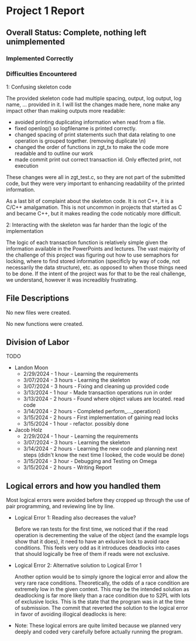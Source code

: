<!--
More information found on page 9 of project_description.pdf. https://github.com/lankm/uta-dbms/issues/5

Convert to pdf when finalized.
-->

# Project 1 Report

## Overall Status: Complete, nothing left unimplemented

### Implemented Correctly



### Difficulties Encountered

1: Confusing skeleton code

The provided skeleton code had multiple spacing, output, log output, log name, ... provided in it. I will list the changes made here, none make any impact other than making outputs more readable:

- avoided printing duplicating information when read from a file.
- fixed openlog() so logfilename is printed correctly.
- changed spacing of print statements such that data relating to one operation is grouped together. (removing duplicate \n)
- changed the order of functions in zgt_tx to make the code more readable and to outline our work
- made commit print out correct transaction id. Only effected print, not execution

These changes were all in zgt_test.c, so they are not part of the submitted code, but they were very important to enhancing readability of the printed information.

As a last bit of complaint about the skeleton code. It is not C++, it is a C/C++ amalgamation.
This is not uncommon in projects that started as C and became C++, but it makes reading the code noticably more difficult.

2: Interacting with the skeleton was far harder than the logic of the implementation

The logic of each transaction function is relatively simple given the information available in the PowerPoints and lectures.
The vast majority of the challenge of this project was figuring out how to use semaphors for locking, where to find stored information (specificly by way of code, not necessarily the data structure), etc. as opposed to when those things need to be done.
If the intent of the project was for that to be the real challenge, we understand, however it was increadibly frustrating.

## File Descriptions

No new files were created.

No new functions were created.

## Division of Labor

TODO

- Landon Moon
  - 2/29/2024 - 1 hour - Learning the requirements
  - 3/07/2024 - 3 hours - Learning the skeleton
  - 3/07/2024 - 3 hours - Fixing and cleaning up provided code
  - 3/13/2024 - 1 hour - Made transaction operations run in order
  - 3/13/2024 - 2 hours - Found where object values are located. read code
  - 3/14/2024 - 2 hours - Completed perform\_...\_operation()
  - 3/15/2024 - 2 hours - First implementation of gaining read locks
  - 3/15/2024 - 1 hour - refactor. possibly done
- Jacob Holz
  - 2/29/2024 - 1 hour - Learning the requirements
  - 3/07/2024 - 3 hours - Learning the skeleton
  - 3/14/2024 - 2 hours - Learning the new code and planning next steps (didn't know the next time I looked, the code would be done)
  - 3/15/2024 - 3 hour - Debugging and Testing on Omega
  - 3/15/2024 - 2 hours - Writing Report

## Logical errors and how you handled them

Most logical errors were avoided before they cropped up through the use of pair programming, and reviewing line by line.

- Logical Error 1: Reading also decreases the value?

  Before we ran tests for the first time, we noticed that if the read operation is decrementing the value of the object (and the example logs show that it does), it need to have an exlusive lock to avoid race conditions. This feels very odd as it introduces deadlocks into cases that should logically be free of them if reads were not exclusive.

- Logical Error 2: Alternative solution to Logical Error 1

  Another option would be to simply ignore the logical error and allow the very rare race conditions. Theoretically, the odds of a race condition are extremely low in the given context. This may be the intended solution as deadlocking is far more likely than a race condition due to S2PL with lots of exclusive locks.
  This is the state that the program was in at the time of submission.
  The commit that reverted the solution to the logical error in favor of avoiding illogical deadlocks is here:

- Note: These logical errors are quite limited because we planned very deeply and coded very carefully before actually running the program.
